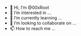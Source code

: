 - 👋 Hi, I’m @00xRoot
- 👀 I’m interested in ...
- 🌱 I’m currently learning ...
- 💞️ I’m looking to collaborate on ...
- 📫 How to reach me ...

<!---
00xRoot/00xRoot is a ✨ special ✨ repository because its `README.md` (this file) appears on your GitHub profile.
You can click the Preview link to take a look at your changes.
--->
